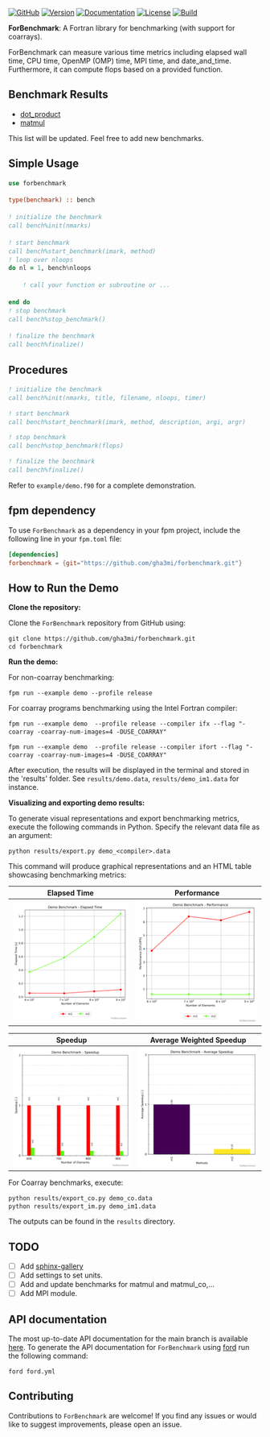 [![GitHub](https://img.shields.io/badge/GitHub-ForBenchmark-blue.svg?style=social&logo=github)](https://github.com/gha3mi/forbenchmark)
[![Version](https://img.shields.io/github/release/gha3mi/forbenchmark.svg)](https://github.com/gha3mi/forbenchmark/releases/latest)
[![Documentation](https://img.shields.io/badge/ford-Documentation%20-blueviolet.svg)](https://gha3mi.github.io/forbenchmark/)
[![License](https://img.shields.io/github/license/gha3mi/forbenchmark?color=green)](https://github.com/gha3mi/forbenchmark/blob/main/LICENSE)
[![Build](https://github.com/gha3mi/forbenchmark/actions/workflows/CI_test.yml/badge.svg)](https://github.com/gha3mi/forbenchmark/actions/workflows/CI_test.yml)

<!-- <img alt="ForBenchmark" src="https://github.com/gha3mi/forbenchmark/raw/main/media/logo.png" width="750"> -->

**ForBenchmark**: A Fortran library for benchmarking (with support for coarrays).

ForBenchmark can measure various time metrics including elapsed wall time, CPU time, OpenMP (OMP) time, MPI time, and date_and_time. Furthermore, it can compute flops based on a provided function.

## Benchmark Results

- [dot_product](https://github.com/gha3mi/forbenchmark/tree/main/benchmarks/dot)
- [matmul](https://github.com/gha3mi/forbenchmark/tree/main/benchmarks/matmul)

This list will be updated. Feel free to add new benchmarks.

## Simple Usage

```fortran
use forbenchmark

type(benchmark) :: bench

! initialize the benchmark
call bench%init(nmarks)

! start benchmark
call bench%start_benchmark(imark, method)
! loop over nloops
do nl = 1, bench%nloops

    ! call your function or subroutine or ...

end do
! stop benchmark
call bench%stop_benchmark()

! finalize the benchmark
call bench%finalize()
```

## Procedures

```fortran
! initialize the benchmark
call bench%init(nmarks, title, filename, nloops, timer)
```

```fortran
! start benchmark
call bench%start_benchmark(imark, method, description, argi, argr)
```

```fortran
! stop benchmark
call bench%stop_benchmark(flops)
```

```fortran
! finalize the benchmark
call bench%finalize()
```

Refer to `example/demo.f90` for a complete demonstration.

## fpm dependency

To use `ForBenchmark` as a dependency in your fpm project, include the following line in your `fpm.toml` file:

```toml
[dependencies]
forbenchmark = {git="https://github.com/gha3mi/forbenchmark.git"}
```

## How to Run the Demo

**Clone the repository:**

Clone the `ForBenchmark` repository from GitHub using:

```shell
git clone https://github.com/gha3mi/forbenchmark.git
cd forbenchmark
```

**Run the demo:**

For non-coarray benchmarking:

```shell
fpm run --example demo --profile release
```

For coarray programs benchmarking using the Intel Fortran compiler:

```shell
fpm run --example demo  --profile release --compiler ifx --flag "-coarray -coarray-num-images=4 -DUSE_COARRAY"
```

```shell
fpm run --example demo  --profile release --compiler ifort --flag "-coarray -coarray-num-images=4 -DUSE_COARRAY"
```

After execution, the results will be displayed in the terminal and stored in the 'results' folder. See `results/demo.data`, `results/demo_im1.data` for instance.

**Visualizing and exporting demo results:**

To generate visual representations and export benchmarking metrics, execute the following commands in Python. Specify the relevant data file as an argument:

```shell
python results/export.py demo_<compiler>.data
```

This command will produce graphical representations and an HTML table showcasing benchmarking metrics:

| Elapsed Time | Performance |
|--------------|-------------|
| <img alt="demo_elapsed_time" src="https://github.com/gha3mi/forbenchmark/raw/main/results/demo_gfortran_time.png" width="300"> | <img alt="demo_performance" src="https://github.com/gha3mi/forbenchmark/raw/main/results/demo_gfortran_perf.png" width="300"> |

| Speedup | Average Weighted Speedup |
|---------|--------------------------|
| <img alt="demo_speedup" src="https://github.com/gha3mi/forbenchmark/raw/main/results/demo_gfortran_speedup.png" width="300"> | <img alt="demo_speedup" src="https://github.com/gha3mi/forbenchmark/raw/main/results/demo_gfortran_speedup_avg.png" width="300"> |

For Coarray benchmarks, execute:

```shell
python results/export_co.py demo_co.data
python results/export_im.py demo_im1.data
```
The outputs can be found in the `results` directory.

## TODO
- [ ] Add [sphinx-gallery](https://sphinx-gallery.github.io/stable/auto_examples/.index.html)
- [ ] Add settings to set units.
- [ ] Add and update benchmarks for matmul and matmul_co,...
- [ ] Add MPI module.

## API documentation

The most up-to-date API documentation for the main branch is available
[here](https://gha3mi.github.io/forbenchmark/).
To generate the API documentation for `ForBenchmark` using
[ford](https://github.com/Fortran-FOSS-Programmers/ford) run the following
command:

```shell
ford ford.yml
```

## Contributing

Contributions to `ForBenchmark` are welcome!
If you find any issues or would like to suggest improvements, please open an issue.
